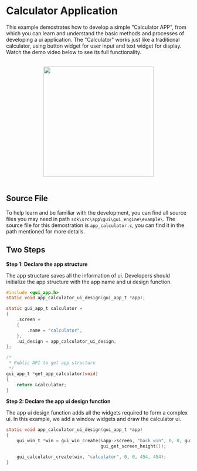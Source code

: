 #  Calculator Application

This example demostrates how to develop a simple "Calculator APP", from which you can learn and understand the basic methods and processes of developing a ui application.
The "Calculator" works just like a traditional calculator, using button widget for user input and text widget for display. Watch the demo video below to see its full functionality.

<br>
<div style="text-align: center"><img src="https://foruda.gitee.com/images/1706089242549970186/448f9137_10641540.gif " width = "300" /></div>
<br>

## Source File
To help learn and be familiar with the development, you can find all source files you may need in path `sdk\src\app\gui\gui_engine\example\`. The source file for this demostration is `app_calculator.c`, you can find it in the path mentioned for more details.


## Two Steps 
__Step 1:  Declare the app structure__

The app structure saves all the information of ui. Developers should initialize the app structure with the app name and ui design function.

```c
#include <gui_app.h>
static void app_calculator_ui_design(gui_app_t *app);

static gui_app_t calculator =
{
    .screen =
    {
        .name = "calculator",
    },
    .ui_design = app_calculator_ui_design,
};

/*
 * Public API to get app structure
 */
gui_app_t *get_app_calculator(void)
{
    return &calculator;
}
```
__Step 2:  Declare the app ui design function__

The app ui design function adds all the widgets required to form a complex ui. In this example, we add a window widgets and draw the calculator ui. 

```c
static void app_calculator_ui_design(gui_app_t *app)
{
    gui_win_t *win = gui_win_create(&app->screen, "back_win", 0, 0, gui_get_screen_width(),
                                    gui_get_screen_height());

    gui_calculator_create(win, "calculator", 0, 0, 454, 454);
}
```

